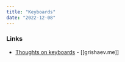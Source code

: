 ```yaml
---
title: "Keyboards"
date: "2022-12-08"
---
```


### Links
- [Thoughts on keyboards](https://grishaev.me/en/keyboard/) - [[grishaev.me]]
